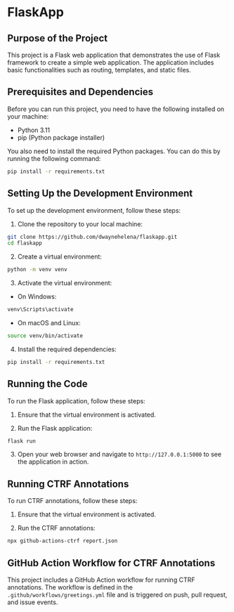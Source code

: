 # FlaskApp

## Purpose of the Project

This project is a Flask web application that demonstrates the use of Flask framework to create a simple web application. The application includes basic functionalities such as routing, templates, and static files.

## Prerequisites and Dependencies

Before you can run this project, you need to have the following installed on your machine:

- Python 3.11
- pip (Python package installer)

You also need to install the required Python packages. You can do this by running the following command:

```bash
pip install -r requirements.txt
```

## Setting Up the Development Environment

To set up the development environment, follow these steps:

1. Clone the repository to your local machine:

```bash
git clone https://github.com/dwaynehelena/flaskapp.git
cd flaskapp
```

2. Create a virtual environment:

```bash
python -m venv venv
```

3. Activate the virtual environment:

- On Windows:

```bash
venv\Scripts\activate
```

- On macOS and Linux:

```bash
source venv/bin/activate
```

4. Install the required dependencies:

```bash
pip install -r requirements.txt
```

## Running the Code

To run the Flask application, follow these steps:

1. Ensure that the virtual environment is activated.

2. Run the Flask application:

```bash
flask run
```

3. Open your web browser and navigate to `http://127.0.0.1:5000` to see the application in action.

## Running CTRF Annotations

To run CTRF annotations, follow these steps:

1. Ensure that the virtual environment is activated.

2. Run the CTRF annotations:

```bash
npx github-actions-ctrf report.json
```

## GitHub Action Workflow for CTRF Annotations

This project includes a GitHub Action workflow for running CTRF annotations. The workflow is defined in the `.github/workflows/greetings.yml` file and is triggered on push, pull request, and issue events.

